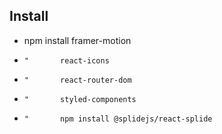 ## Install
- npm install framer-motion
-     "       react-icons
-     "       react-router-dom
-     "       styled-components
-     "       npm install @splidejs/react-splide
